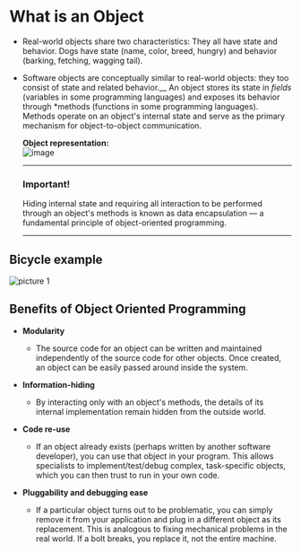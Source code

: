 # What is an Object
* Real-world objects share two characteristics: They all have state and behavior. Dogs have state
  (name, color, breed, hungry) and behavior (barking, fetching, wagging tail).
*  Software objects are conceptually similar to real-world objects:
   they too consist of state and related behavior.__ 
   An object stores its state in *fields* 
   (variables in some programming languages) and exposes its behavior through *methods 
   (functions in some programming languages).
   Methods operate on an object's internal state and
   serve as the primary mechanism for object-to-object communication.   


   **Object representation:**  
   ![image](https://user-images.githubusercontent.com/15692002/117999331-069d0080-b345-11eb-9d00-57232cf53c2d.png)

   ___
   ### Important!
   Hiding internal state and requiring all interaction to be performed through an object's methods is known as data encapsulation — a fundamental principle of object-oriented programming.
   
   ---
## Bicycle example

![picture 1](../../../../images/1cfcd17620f9a1c0e96495ded7b9da3b4c2d01bb146e663f02f5d846835be10a.png)  

## Benefits of Object Oriented Programming
* **Modularity**
  
   *  The source code for an object can be written and maintained independently of the source code for other objects. 
      Once created, an object can be easily passed around inside the system.
       
* **Information-hiding**
    * By interacting only with an object's methods, the details of its internal
      implementation remain hidden from the outside world.
        
* **Code re-use**
    * If an object already exists (perhaps written by another software developer), 
      you can use that object in your program. This allows specialists to implement/test/debug 
      complex, task-specific objects, which you can then trust to run in your own code.
      
* **Pluggability and debugging ease**
  * If a particular object turns out to be problematic, 
  you can simply remove it from your application and plug in a different
  object as its replacement. This is analogous to fixing mechanical problems in the real world. If a bolt breaks, you replace it, not the entire machine.
    